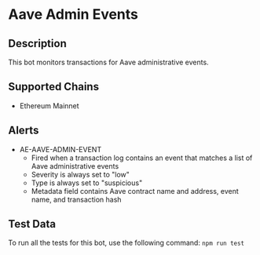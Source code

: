 # Aave Admin Events

## Description

This bot monitors transactions for Aave administrative events.

## Supported Chains

- Ethereum Mainnet

## Alerts

<!-- -->
- AE-AAVE-ADMIN-EVENT
  - Fired when a transaction log contains an event that matches a list of Aave administrative events
  - Severity is always set to "low"
  - Type is always set to "suspicious" 
  - Metadata field contains Aave contract name and address, event name, and transaction hash

## Test Data

To run all the tests for this bot, use the following command: `npm run test`
